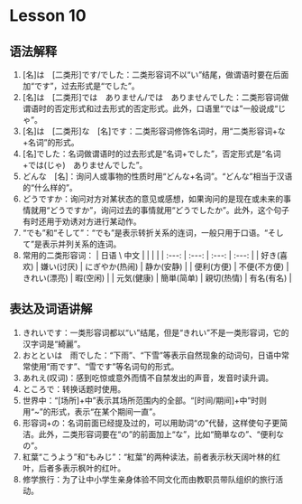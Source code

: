 # Lesson 10

## 语法解释

1. [名]は　[二类形]です/でした：二类形容词不以“い”结尾，做谓语时要在后面加“です”，过去形式是“でした”。
2. [名]は　[二类形]では　ありません/では　ありませんでした：二类形容词做谓语时的否定形式和过去形式的否定形式。此外，口语里“では”一般说成“じゃ”。
3. [名]は　[二类形]な　[名]です：二类形容词修饰名词时，用“二类形容词+な+名词”的形式。
4. [名]でした：名词做谓语时的过去形式是“名词+でした”，否定形式是“名词+では(じゃ)　ありませんでした”。
5. どんな　[名]：询问人或事物的性质时用“どんな+名词”。“どんな”相当于汉语的“什么样的”。
6. どうですか：询问对方对某状态的意见或感想，如果询问的是现在或未来的事情就用“どうですか”，询问过去的事情就用“どうでしたか”。此外，这个句子有时还用于劝诱对方进行某动作。
7. “でも”和“そして”：“でも”是表示转折关系的连词，一般只用于口语。“そして”是表示并列关系的连词。
8. 常用的二类形容词：
| 日语 \ 中文 | | | |
| :---: | :---: | :---: | :---: |
| 好き(喜欢) | 嫌い(讨厌) | にぎやか(热闹) | 静か(安静) |
| 便利(方便) | 不便(不方便) | きれい(漂亮) | 暇(空闲) |
| 元気(健康) | 簡単(简单) | 親切(热情) | 有名(有名) |

## 表达及词语讲解

1. きれいです：一类形容词都以“い”结尾，但是“きれい”不是一类形容词，它的汉字词是“綺麗”。
2. おとといは　雨でした：“下雨”、“下雪”等表示自然现象的动词句，日语中常常使用“雨です”、“雪です”等名词句的形式。
3. あれえ(叹词)：感到吃惊或意外而情不自禁发出的声音，发音时读升调。
4. ところで：转换话题时使用。
5. 世界中：“[场所]+中”表示其场所范围内的全部。“[时间/期间]+中”时则用“~”的形式，表示“在某个期间一直”。
6. 形容词+の：名词前面已经提及过的，可以用助词“の”代替，这样使句子更简洁。此外，二类形容词要在“の”的前面加上“な”，比如“簡単なの”、“便利なの”。
7. 紅葉“こうよう”和“もみじ”：“紅葉”的两种读法，前者表示秋天阔叶林的红叶，后者多表示枫叶的红叶。
8. 修学旅行：为了让中小学生亲身体验不同文化而由教职员带队组织的旅行活动。
